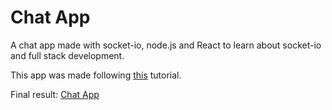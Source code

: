 # Chat App

A chat app made with socket-io, node.js and React to learn about socket-io and full stack development.

This app was made following [this](https://www.youtube.com/watch?v=ZwFA3YMfkoc&t=335s) tutorial.

Final result: [Chat App](https://5f27125deba2c1d04f7cb9ee--yt-party-react.netlify.app/)
